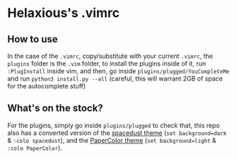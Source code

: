 # Helaxious's .vimrc

## How to use

In the case of the `.vimrc`, copy/substitute with your current `.vimrc`, the `plugins` folder is  the `.vim` folder, to install the plugins inside of it, run `:PlugInstall` inside vim, and then, go inside  `plugins/plugged/YouCompleteMe` and run `python3 install.py --all` (careful, this will warrant 2GB of space for the autocomplete stuff)

## What's on the stock?

For the plugins, simply go inside `plugins/plugged` to check that, this repo also has a converted version of the [spacedust theme](https://github.com/hallski/spacedust-theme) (`set background=dark` & `:colo spacedust`), and the [PaperColor theme](https://github.com/NLKNguyen/papercolor-theme) (`set background=light` & `:colo PaperColor`).
